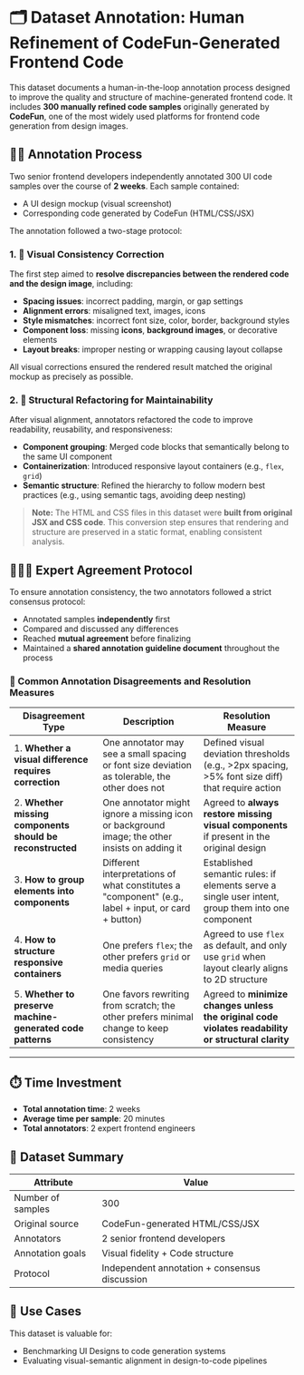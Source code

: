 # 🗂️ Dataset Annotation: Human Refinement of CodeFun-Generated Frontend Code

This dataset documents a human-in-the-loop annotation process designed to improve the quality and structure of machine-generated frontend code. It includes **300 manually refined code samples** originally generated by **CodeFun**, one of the most widely used platforms for frontend code generation from design images.

## 👨‍💻 Annotation Process

Two senior frontend developers independently annotated 300 UI code samples over the course of **2 weeks**. Each sample contained:

* A UI design mockup (visual screenshot)
* Corresponding code generated by CodeFun (HTML/CSS/JSX)

The annotation followed a two-stage protocol:

### 1. 🔧 Visual Consistency Correction

The first step aimed to **resolve discrepancies between the rendered code and the design image**, including:

* **Spacing issues**: incorrect padding, margin, or gap settings
* **Alignment errors**: misaligned text, images, icons
* **Style mismatches**: incorrect font size, color, border, background styles
* **Component loss**: missing **icons**, **background images**, or decorative elements
* **Layout breaks**: improper nesting or wrapping causing layout collapse

All visual corrections ensured the rendered result matched the original mockup as precisely as possible.

### 2. 🧱 Structural Refactoring for Maintainability

After visual alignment, annotators refactored the code to improve readability, reusability, and responsiveness:

* **Component grouping**: Merged code blocks that semantically belong to the same UI component
* **Containerization**: Introduced responsive layout containers (e.g., `flex`, `grid`)
* **Semantic structure**: Refined the hierarchy to follow modern best practices (e.g., using semantic tags, avoiding deep nesting)

> **Note:** The HTML and CSS files in this dataset were **built from original JSX and CSS code**. This conversion step ensures that rendering and structure are preserved in a static format, enabling consistent analysis.

## 🧑‍🤝‍🧑 Expert Agreement Protocol

To ensure annotation consistency, the two annotators followed a strict consensus protocol:

* Annotated samples **independently** first
* Compared and discussed any differences
* Reached **mutual agreement** before finalizing
* Maintained a **shared annotation guideline document** throughout the process

### 🧩 Common Annotation Disagreements and Resolution Measures

| Disagreement Type                                          | Description                                                                                         | Resolution Measure                                                                                 |
| ---------------------------------------------------------- | --------------------------------------------------------------------------------------------------- | -------------------------------------------------------------------------------------------------- |
| 1. **Whether a visual difference requires correction**     | One annotator may see a small spacing or font size deviation as tolerable, the other does not       | Defined visual deviation thresholds (e.g., >2px spacing, >5% font size diff) that require action   |
| 2. **Whether missing components should be reconstructed**  | One annotator might ignore a missing icon or background image; the other insists on adding it       | Agreed to **always restore missing visual components** if present in the original design           |
| 3. **How to group elements into components**               | Different interpretations of what constitutes a "component" (e.g., label + input, or card + button) | Established semantic rules: if elements serve a single user intent, group them into one component  |
| 4. **How to structure responsive containers**              | One prefers `flex`; the other prefers `grid` or media queries                                       | Agreed to use `flex` as default, and only use `grid` when layout clearly aligns to 2D structure    |
| 5. **Whether to preserve machine-generated code patterns** | One favors rewriting from scratch; the other prefers minimal change to keep consistency             | Agreed to **minimize changes unless the original code violates readability or structural clarity** |

---

## ⏱️ Time Investment

* **Total annotation time**: 2 weeks
* **Average time per sample**: 20 minutes
* **Total annotators**: 2 expert frontend engineers

## 🧾 Dataset Summary

| Attribute         | Value                                         |
| ----------------- | --------------------------------------------- |
| Number of samples | 300                                           |
| Original source   | CodeFun-generated HTML/CSS/JSX                |
| Annotators        | 2 senior frontend developers                  |
| Annotation goals  | Visual fidelity + Code structure              |
| Protocol          | Independent annotation + consensus discussion |

## 📌 Use Cases

This dataset is valuable for:

* Benchmarking UI Designs to code generation systems
* Evaluating visual-semantic alignment in design-to-code pipelines

